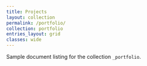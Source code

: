 ```yaml
---
title: Projects
layout: collection
permalink: /portfolio/
collection: portfolio
entries_layout: grid
classes: wide
---
```

Sample document listing for the collection `_portfolio`.
